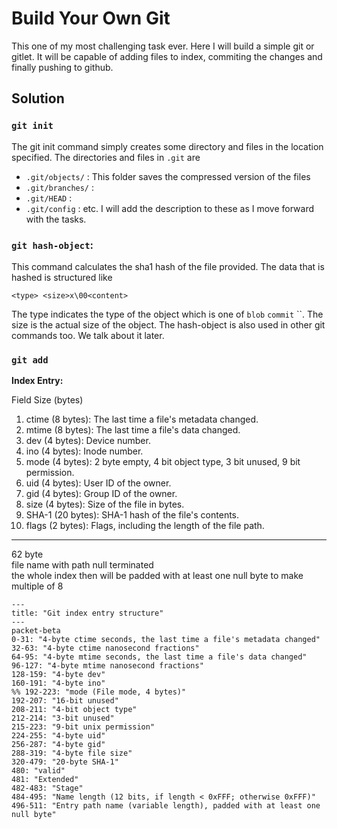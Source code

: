 # Build Your Own Git
This one of my most challenging task ever. Here I will build a simple git or gitlet. It will be capable of adding files to index, commiting the changes and finally pushing to github. 

## Solution

### `git init`
The git init command simply creates some directory and files in the location specified. The directories and files in `.git` are
- `.git/objects/` : This folder saves the compressed version of the files
- `.git/branches/` :
- `.git/HEAD` : 
- `.git/config` :
etc. I will add the description to these as I move forward with the tasks.

### `git hash-object`: 
This command calculates the sha1 hash of the file provided. The data that is hashed is structured like 

```
<type> <size>x\00<content>
```
The type indicates the type of the object which is one of `blob` `commit` ``. The size is the actual size of the object. The hash-object is also used in other git commands too. We talk about it later. 

### `git add`

**Index Entry:**

Field	Size (bytes)
1. ctime (8 bytes): The last time a file's metadata changed.
1. mtime (8 bytes): The last time a file's data changed.
1. dev (4 bytes): Device number.
1. ino (4 bytes): Inode number.
1. mode (4 bytes): 2 byte empty, 4 bit object type, 3 bit unused, 9 bit permission.
1. uid (4 bytes): User ID of the owner.
1. gid (4 bytes): Group ID of the owner.
1. size (4 bytes): Size of the file in bytes.
1. SHA-1 (20 bytes): SHA-1 hash of the file's contents.
1. flags (2 bytes): Flags, including the length of the file path.
-------------------
62 byte  
file name with path null terminated  
the whole index then will be padded with at least one null byte to make multiple of 8

```mermaid
---
title: "Git index entry structure"
---
packet-beta
0-31: "4-byte ctime seconds, the last time a file's metadata changed"
32-63: "4-byte ctime nanosecond fractions"
64-95: "4-byte mtime seconds, the last time a file's data changed"
96-127: "4-byte mtime nanosecond fractions"
128-159: "4-byte dev"
160-191: "4-byte ino"
%% 192-223: "mode (File mode, 4 bytes)"
192-207: "16-bit unused"
208-211: "4-bit object type"
212-214: "3-bit unused"
215-223: "9-bit unix permission"
224-255: "4-byte uid"
256-287: "4-byte gid"
288-319: "4-byte file size"
320-479: "20-byte SHA-1"
480: "valid"
481: "Extended"
482-483: "Stage"
484-495: "Name length (12 bits, if length < 0xFFF; otherwise 0xFFF)"
496-511: "Entry path name (variable length), padded with at least one null byte"
```
